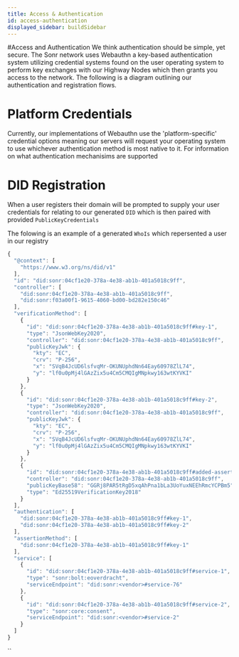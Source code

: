 ```yaml
---
title: Access & Authentication
id: access-authentication
displayed_sidebar: buildSidebar
---
```

#Access and Authentication
We think authentication should be simple, yet secure. The Sonr network uses Webauthn a key-based authentication system utilizing credential systems found on the user operating system to perform key exchanges with our Highway Nodes which then grants you access to the network. The following is a diagram outlining our authentication and registration flows.




<!-- [t]("https://www.figma.com/file/4BeBs2QYmytTN0RII1i4d8/Webauthn-flow?node-id=0%3A1") -->





# Platform Credentials

Currently, our implementations of Webauthn use the 'platform-specific' credential options meaning our servers will request your operating system to use whichever authentication method is most native to it. For information on what authentication mechanisims are supported





# DID Registration

When a user registers their domain will be prompted to supply your user credentials for relating to our generated `DID` which is then paired with provided `PublicKeyCredentials`

The folowing is an example of a generated `WhoIs` which repersented a user in our registry



```javascript
{
  "@context": [
    "https://www.w3.org/ns/did/v1"
  ],
  "id": "did:sonr:04cf1e20-378a-4e38-ab1b-401a5018c9ff",
  "controller": [
    "did:sonr:04cf1e20-378a-4e38-ab1b-401a5018c9ff",
    "did:sonr:f03a00f1-9615-4060-bd00-bd282e150c46"
  ],
  "verificationMethod": [
    {
      "id": "did:sonr:04cf1e20-378a-4e38-ab1b-401a5018c9ff#key-1",
      "type": "JsonWebKey2020",
      "controller": "did:sonr:04cf1e20-378a-4e38-ab1b-401a5018c9ff",
      "publicKeyJwk": {
        "kty": "EC",
        "crv": "P-256",
        "x": "SVqB4JcUD6lsfvqMr-OKUNUphdNn64Eay60978ZlL74",
        "y": "lf0u0pMj4lGAzZix5u4Cm5CMQIgMNpkwy163wtKYVKI"
      }
    },
    {
      "id": "did:sonr:04cf1e20-378a-4e38-ab1b-401a5018c9ff#key-2",
      "type": "JsonWebKey2020",
      "controller": "did:sonr:04cf1e20-378a-4e38-ab1b-401a5018c9ff",
      "publicKeyJwk": {
        "kty": "EC",
        "crv": "P-256",
        "x": "SVqB4JcUD6lsfvqMr-OKUNUphdNn64Eay60978ZlL74",
        "y": "lf0u0pMj4lGAzZix5u4Cm5CMQIgMNpkwy163wtKYVKI"
      }
    },
    {
      "id": "did:sonr:04cf1e20-378a-4e38-ab1b-401a5018c9ff#added-assertion-method-1",
      "controller": "did:sonr:04cf1e20-378a-4e38-ab1b-401a5018c9ff",
      "publicKeyBase58": "GGRj8PAR5tRgD5xqAhPna1bLa3UoYuxNEEhRmcYCPBm5",
      "type": "Ed25519VerificationKey2018"
    }
  ],
  "authentication": [
    "did:sonr:04cf1e20-378a-4e38-ab1b-401a5018c9ff#key-1",
    "did:sonr:04cf1e20-378a-4e38-ab1b-401a5018c9ff#key-2"
  ],
  "assertionMethod": [
    "did:sonr:04cf1e20-378a-4e38-ab1b-401a5018c9ff#key-1"
  ],
  "service": [
    {
      "id": "did:sonr:04cf1e20-378a-4e38-ab1b-401a5018c9ff#service-1",
      "type": "sonr:bolt:eoverdracht",
      "serviceEndpoint": "did:sonr:<vendor>#service-76"
    },
    {
      "id": "did:sonr:04cf1e20-378a-4e38-ab1b-401a5018c9ff#service-2",
      "type": "sonr:core:consent",
      "serviceEndpoint": "did:sonr:<vendor>#service-2"
    }
  ]
}
```



``
